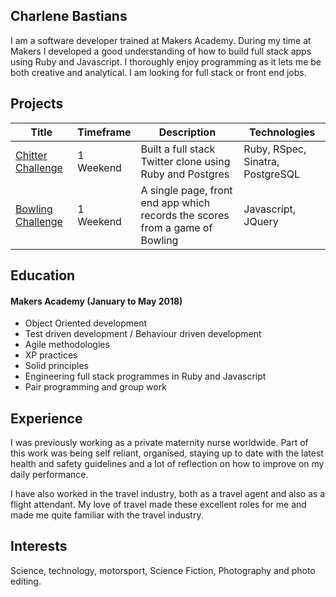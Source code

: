 ## Charlene Bastians

I am a software developer trained at Makers Academy. During my time at Makers I developed a good understanding of how to build full stack apps using Ruby and Javascript. I thoroughly enjoy programming as it lets me be both creative and analytical. I am looking for full stack or front end jobs.
<!---
A sentence about who and what you are. Then a sentence about what you've achieved. And then a sentence about what you're looking for: what you would ideally be doing, with whom and in what environment.
 --->

## Projects

| Title | Timeframe | Description  | Technologies |
|---|---|---|---|
| [Chitter Challenge](https://github.com/CharSV5/chitter-challenge.git)  | 1 Weekend | Built a full stack Twitter clone using Ruby and Postgres | Ruby, RSpec, Sinatra, PostgreSQL |
| [Bowling Challenge](https://github.com/CharSV5/bowling-challenge.git) | 1 Weekend | A single page, front end app which records the scores from a game of Bowling | Javascript, JQuery |


<!---
Descriptive paragraph of how capable you are at this skill and, if relevant, how it has developed.

- Experience
- Achievements
- Evidence

#### Another Skill

Descriptive paragraph of how capable you are at this skill and, if relevant, how it has developed.

- I achieved A during my work at B (job, or otherwise)
- I contributed to the growth of X while doing Y (job, or otherwise)
- I built this, made this, broke this, fixed this, etc.
- A link to some on-line evidence (blogs, videos, articles, etc.)
--->
## Education

#### Makers Academy (January to May 2018)
<!---
- Curious and passionate about code. [PROVIDE EVIDENCE]
- Fast, independent learner [PROVIDE EVIDENCE]
- Great collaborator [PROVIDE EVIDENCE]
--->
- Object Oriented development
- Test driven development / Behaviour driven development
- Agile methodologies
- XP practices
- Solid principles
- Engineering full stack programmes in Ruby and Javascript
- Pair programming and group work



## Experience

I was previously working as a private maternity nurse worldwide. Part of this work was being self reliant, organised, staying up to date with the latest health and safety guidelines and a lot of reflection on how to improve on my daily performance.

I have also worked in the travel industry, both as a travel agent and also as a flight attendant. My love of travel made these excellent roles for me and made me quite familiar with the travel industry.


## Interests

Science, technology, motorsport, Science Fiction, Photography and photo editing.
